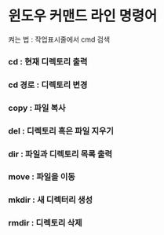 # 윈도우 커맨드 라인 명령어



켜는 법 : 작업표시줄에서 cmd 검색



### cd : 현재 디렉토리 출력



### cd 경로 : 디렉토리 변경



### copy : 파일 복사



### del : 디렉토리 혹은 파일 지우기



### dir : 파일과 디렉토리 목록 출력



### move : 파일을 이동



### mkdir : 새 디렉터리 생성



### rmdir : 디렉토리 삭제




